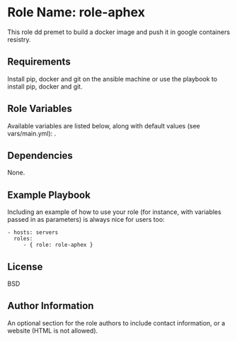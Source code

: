 Role Name: role-aphex
=========

This role dd premet to build a docker image and push it in google containers resistry.

Requirements
------------

Install pip, docker and git on the ansible machine or use the playbook to install pip, docker and git.

Role Variables
--------------

Available variables are listed below, along with default values (see vars/main.yml):
.

Dependencies
------------

None.

Example Playbook
----------------

Including an example of how to use your role (for instance, with variables passed in as parameters) is always nice for users too:

    - hosts: servers
      roles:
         - { role: role-aphex }

License
-------

BSD

Author Information
------------------

An optional section for the role authors to include contact information, or a website (HTML is not allowed).
